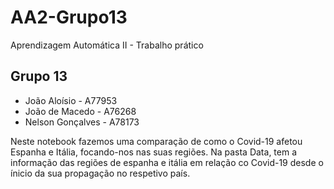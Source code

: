# AA2-Grupo13
Aprendizagem Automática II - Trabalho prático

## Grupo 13
- João Aloísio - A77953
- João de Macedo - A76268
- Nelson Gonçalves - A78173

Neste notebook fazemos uma comparação de como o Covid-19 afetou Espanha e Itália, focando-nos nas suas regiões.
Na pasta Data, tem a informação das regiões de espanha e itália em relação co Covid-19 desde o ínicio da sua propagação no respetivo país.
